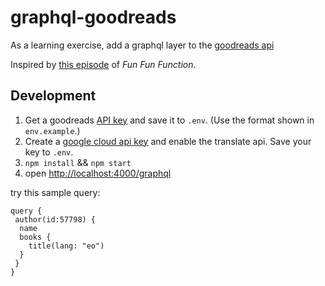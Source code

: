 # graphql-goodreads

As a learning exercise, add a graphql layer to the [goodreads api](https://www.goodreads.com/api/index)

Inspired by [this episode](https://www.youtube.com/watch?v=lAJWHHUz8_8&t=2293s) of *Fun Fun Function*.

## Development

1. Get a goodreads [API key](https://www.goodreads.com/api/keys) and save it to `.env`. (Use the format shown in `env.example`.)
1. Create a [google cloud api key](https://console.cloud.google.com/apis/) and enable the translate api. Save your key to `.env`.
1. `npm install` && `npm start`
3. open <http://localhost:4000/graphql>

try this sample query:

```
query {
 author(id:57798) {
  name
  books {
    title(lang: "eo")
  }
 }
}
```

